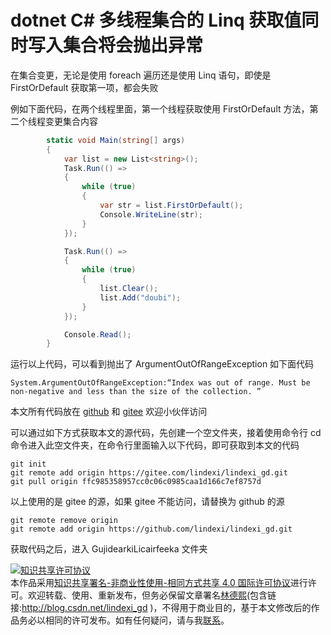 
# dotnet C# 多线程集合的 Linq 获取值同时写入集合将会抛出异常

在集合变更，无论是使用 foreach 遍历还是使用 Linq 语句，即使是 FirstOrDefault 获取第一项，都会失败

<!--more-->


<!-- CreateTime:2021/6/25 8:35:55 -->

<!-- 发布 -->

例如下面代码，在两个线程里面，第一个线程获取使用 FirstOrDefault 方法，第二个线程变更集合内容

```csharp
        static void Main(string[] args)
        {
            var list = new List<string>();
            Task.Run(() =>
            {
                while (true)
                {
                    var str = list.FirstOrDefault();
                    Console.WriteLine(str);
                }
            });

            Task.Run(() =>
            {
                while (true)
                {
                    list.Clear();
                    list.Add("doubi");
                }
            });

            Console.Read();
        }
```

运行以上代码，可以看到抛出了 ArgumentOutOfRangeException 如下面代码

```
System.ArgumentOutOfRangeException:“Index was out of range. Must be non-negative and less than the size of the collection. ”
```


本文所有代码放在 [github](https://github.com/lindexi/lindexi_gd/tree/ffc985358957cc0c06c0985caa1d166c7ef8757d/GujidearkiLicairfeeka) 和 [gitee](https://gitee.com/lindexi/lindexi_gd/tree/ffc985358957cc0c06c0985caa1d166c7ef8757d/GujidearkiLicairfeeka) 欢迎小伙伴访问

可以通过如下方式获取本文的源代码，先创建一个空文件夹，接着使用命令行 cd 命令进入此空文件夹，在命令行里面输入以下代码，即可获取到本文的代码

```
git init
git remote add origin https://gitee.com/lindexi/lindexi_gd.git
git pull origin ffc985358957cc0c06c0985caa1d166c7ef8757d
```

以上使用的是 gitee 的源，如果 gitee 不能访问，请替换为 github 的源

```
git remote remove origin
git remote add origin https://github.com/lindexi/lindexi_gd.git
```

获取代码之后，进入 GujidearkiLicairfeeka 文件夹






<a rel="license" href="http://creativecommons.org/licenses/by-nc-sa/4.0/"><img alt="知识共享许可协议" style="border-width:0" src="https://licensebuttons.net/l/by-nc-sa/4.0/88x31.png" /></a><br />本作品采用<a rel="license" href="http://creativecommons.org/licenses/by-nc-sa/4.0/">知识共享署名-非商业性使用-相同方式共享 4.0 国际许可协议</a>进行许可。欢迎转载、使用、重新发布，但务必保留文章署名[林德熙](http://blog.csdn.net/lindexi_gd)(包含链接:http://blog.csdn.net/lindexi_gd )，不得用于商业目的，基于本文修改后的作品务必以相同的许可发布。如有任何疑问，请与我[联系](mailto:lindexi_gd@163.com)。